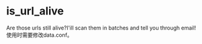 # is_url_alive
Are those urls still alive?I'ill scan them in batches and tell you through email!  
使用时需要修改data.conf。
